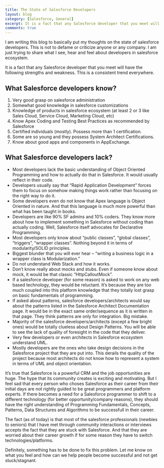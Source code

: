 ```yaml
---
title: The State of Salesforce Developers
layout: blog
category: [Salesforce, General]
excerpt: It is a fact that any Salesforce developer that you meet will have the following strengths and weakness. This is a consistent trend everywhere. I am writing this blog to basically put my thoughts on the state of salesforce developers. This is not to defame or criticize anyone or any company. I am just trying to share what I see, hear and feel about developers in salesforce ecosystem.
comments: true
---
```


I am writing this blog to basically put my thoughts on the state of salesforce developers. This is not to defame or criticize anyone or any company. I am just trying to share what I see, hear and feel about developers in salesforce ecosystem.

It is a fact that any Salesforce developer that you meet will have the following strengths and weakness. This is a consistent trend everywhere.

## What Salesforce developers know?

1. Very good grasp on salesforce administration
2. Somewhat good knowledge in salesforce customizations
3. Knowledge of products in salesforce ecosystem (at least 2 or 3 like Sales Cloud, Service Cloud, Marketing Cloud, etc)
4. Know Apex Coding and Testing Best Practices as recommended by Salesforce
5. Certified individuals (mostly). Possess more than 1 certification.
6. Some are so young and they possess System Architect Certifications.
7. Know about good apps and components in AppExchange.

## What Salesforce developers lack?

- Most developers lack the basic understanding of Object Oriented Programming and how to actually do that in Salesforce. It would usually reflect in their code.
- Developers usually say that “Rapid Application Development” forces them to focus on somehow making things work rather than focusing on the right way to do it.
- Some developers even do not know that Apex language is Object Oriented in nature. And that this language is much more powerful than what has been taught in books.
- Developers are like 90% SF admins and 10% coders. They know more about how to implement something in Salesforce without coding than actually coding. Well, Salesforce itself advocates for Declarative Programming.
- Most developers only know about “public classes”, “global classes”, “triggers”, “wrapper classes”. Nothing beyond it in terms of modularity/SOLID principles.
- Biggest blunder that you will ever hear – “writing a business logic in a wrapper class is Modularization.”
- Do not understand Web Stack and how it works.
- Don’t know really about mocks and stubs. Even if someone know about mock, it would be that classic “HttpCalloutMock”.
- If a salesforce developer (for some reason) is asked to work on any web based technology, they would be reluctant. It’s because they are too much coupled into this platform knowledge that they totally lost grasp on basic fundamentals of programming.
- If asked about patterns, salesforce developers/architects would say about the patterns listed in the Salesforce Architect Documentation page. It would be in the exact same order/sequence as it is written in that page. They think patterns are only for integration. Big mistake.
- Majority of the salesforce developers/architects (except a few bright ones) would be totally clueless about Design Patterns. You will be able to see the lack of quality of foresight in the code that they deliver.
- Very few developers or even architects in Salesforce ecosystem understand UML.
- Mostly developers are the ones who take design decisions in the Salesforce project that they are put into. This derails the quality of the project because most architects do not know how to represent a system in terms of UML and object orientation.

It’s true that Salesforce is a powerful CRM and the job opportunities are huge. The hype that its community creates is exciting and motivating. But I feel sad that every person who choses Salesforce as their career from their initial days are not rightly guided to be great programmers and platform experts. If there becomes a need for a Salesforce programmer to shift to a different technology (for better opportunity/company reasons), they should have the right understanding of Programming Fundamentals, Concepts, Patterns, Data Structures and Algorithms to be successfull in their career.

The fact (as of today) is that most of the salesforce professionals (newbies to seniors) that I have met through community interactions or interviews accepts the fact that they are stuck with Salesforce. And that they are worried about their career growth if for some reason they have to switch technologies/platforms.

Definitely, something has to be done to fix this problem. Let me know on what you feel and how can we help people become successful and not get stuck/stagnant.
